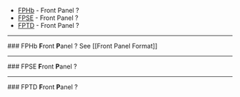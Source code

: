 * [FPHb](#FPH_) - Front Panel ?
* [FPSE](#FPSE) - Front Panel ?
* [FPTD](#FPTD) - Front Panel ?

***

<a name="wiki-FPHb" />
### FPHb
<b>F</b>ront <b>P</b>anel ?
See [[Front Panel Format]]

***

<a name="wiki-FPSE" />
### FPSE
<b>F</b>ront <b>P</b>anel ?

***

<a name="wiki-FPTD" />
### FPTD
<b>F</b>ront <b>P</b>anel ?

